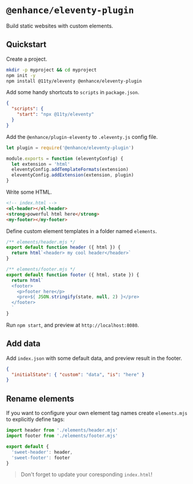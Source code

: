 # `@enhance/eleventy-plugin`

Build static websites with custom elements.

## Quickstart

Create a project.

``` bash
mkdir -p myproject && cd myproject
npm init -y
npm install @11ty/eleventy @enhance/eleventy-plugin
```

Add some handy shortcuts to `scripts` in `package.json`.

```json
{
  "scripts": {
    "start": "npx @11ty/eleventy"
  }
}
```

Add the `@enhance/plugin-eleventy` to `.eleventy.js` config file.

```javascript
let plugin = require('@enhance/eleventy-plugin')

module.exports = function (eleventyConfig) {
  let extension = 'html'
  eleventyConfig.addTemplateFormats(extension)
  eleventyConfig.addExtension(extension, plugin)
}
```

Write some HTML.

```html
<!-- index.html -->
<el-header></el-header>
<strong>powerful html here</strong>
<my-footer></my-footer>
```

Define custom element templates in a folder named `elements`.

```javascript
/** elements/header.mjs */
export default function header ({ html }) {
  return html`<header> my cool header</header>`
}
```

```javascript
/** elements/footer.mjs */
export default function footer ({ html, state }) {
  return html`
  <footer>
    <p>footer here</p>
    <pre>${ JSON.stringify(state, null, 2) }</pre>
  </footer>
  `
}
```

Run `npm start`, and preview at `http://localhost:8080`.

## Add data

Add `index.json` with some default data, and preview result in the footer.

```json
{
  "initialState": { "custom": "data", "is": "here" }
}
```

## Rename elements

If you want to configure your own element tag names create `elements.mjs` to explicitly define tags:

```javascript
import header from './elements/header.mjs'
import footer from './elements/footer.mjs'

export default {
  'sweet-header': header,
  'sweet-footer': footer
}
```

> Don't forget to update your coresponding `index.html`!

